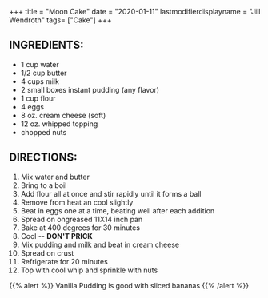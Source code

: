 +++
title = "Moon Cake"
date = "2020-01-11"
lastmodifierdisplayname = "Jill Wendroth"
tags= ["Cake"]
+++

## INGREDIENTS:

* 1 cup water
* 1/2 cup butter
* 4 cups milk
* 2 small boxes instant pudding (any flavor)
* 1 cup flour
* 4 eggs
* 8 oz. cream cheese (soft)
* 12 oz. whipped topping
* chopped nuts

## DIRECTIONS:

1. Mix water and butter
1. Bring to a boil
1. Add flour all at once and stir rapidly until it forms a ball
1. Remove from heat an cool slightly
1. Beat in eggs one at a time, beating well after each addition
1. Spread on ongreased 11X14 inch pan
1. Bake at 400 degrees for 30 minutes
1. Cool -- **DON'T PRICK**
1. Mix pudding and milk and beat in cream cheese
1. Spread on crust
1. Refrigerate for 20 minutes
1. Top with cool whip and sprinkle with nuts

{{% alert %}}
Vanilla Pudding is good with sliced bananas
{{% /alert %}}
